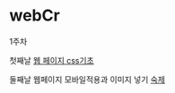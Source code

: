 # webCr

1주차 

첫째날 
[웹 페이지 css기초](1week/1day.txt)

둘째날
웹페이지 모바일적용과 이미지 넣기
[숙제](1week/2dayandhomework.txt.txt)

